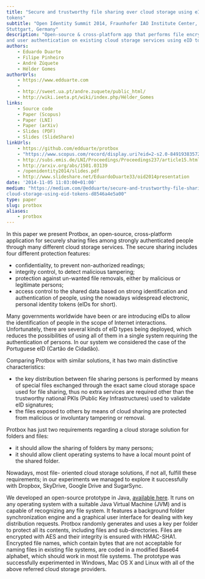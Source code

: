 ```yaml
---
title: "Secure and trustworthy file sharing over cloud storage using eID
tokens"
subtitle: "Open Identity Summit 2014, Fraunhofer IAO Institute Center,
Stuttgart, Germany"
description: "Open-source & cross-platform app that performs file encryption
and user authentication on existing cloud storage services using eID tokens."
authors:
    - Eduardo Duarte
    - Filipe Pinheiro
    - André Zúquete
    - Hélder Gomes
authorUrls:
    - https://www.edduarte.com
    - 
    - http://sweet.ua.pt/andre.zuquete/public_html/
    - http://wiki.ieeta.pt/wiki/index.php/Hélder_Gomes
links:
    - Source code
    - Paper (Scopus)
    - Paper (LNI)
    - Paper (arXiv)
    - Slides (PDF)
    - Slides (SlideShare)
linkUrls:
    - https://github.com/edduarte/protbox
    - "https://www.scopus.com/record/display.uri?eid=2-s2.0-84919383572&origin=inward&txGid=1ca0335b4c696f3c89c8f47f269f70ee"
    - http://subs.emis.de/LNI/Proceedings/Proceedings237/article15.html
    - http://arxiv.org/abs/1501.03139
    - /openidentity2014/slides.pdf
    - http://www.slideshare.net/EduardoDuarte33/oid2014presentation
date: '2014-11-05 11:03:00+01:00'
medium: "https://medium.com/@edduarte/secure-and-trustworthy-file-sharing-over-
cloud-storage-using-eid-tokens-d8546a4e5a00"
type: paper
slug: protbox
aliases:
    - protbox
---
```


In this paper we present Protbox, an open-source, cross-platform
application for securely sharing files among strongly authenticated people
through many different cloud storage services. The secure sharing includes four
different protection features:

- confidentiality, to prevent non-authorized readings;
- integrity control, to detect malicious tampering;
- protection against un-wanted file removals, either by malicious or
  legitimate persons;
- access control to the shared data based on strong identification and
  authentication of people, using the nowadays widespread electronic, personal
  identity tokens (eIDs for short).

Many governments worldwide have been or are introducing eIDs to allow the
identification of people in the scope of Internet interactions. Unfortunately,
there are several kinds of eID types being deployed, which reduces the
possibilities of using all of them in a single system requiring the
authentication of persons. In our system we considered the case of the
Portuguese eID (Cartão de Cidadão).

Comparing Protbox with similar solutions, it has two main distinctive
characteristics:

- the key distribution between file sharing persons is performed by means of
  special files exchanged through the exact same cloud storage space used for
  file sharing, thus no extra services are required other than the trustworthy
  national PKIs (Public Key Infrastructures) used to validate eID signatures;
- the files exposed to others by means of cloud sharing are protected from
  malicious or involuntary tampering or removal.

Protbox has just two requirements regarding a cloud storage solution for
folders and files:

- it should allow the sharing of folders by many persons;
- it should allow client operating systems to have a local mount point of the
  shared folder.

Nowadays, most file- oriented cloud storage solutions, if not all, fulfill
these requirements; in our experiments we managed to explore it successfully
with Dropbox, SkyDrive, Google Drive and SugarSync.

We developed an open-source prototype in Java, [available
here](https://github.com/edduarte/protbox). It runs on any operating system
with a suitable Java Virtual Machine (JVM) and is capable of recognizing any
file system. It features a background folder synchronization engine and a
graphical user interface for dealing with key distribution requests. Protbox
randomly generates and uses a key per folder to protect all its contents,
including files and sub-directories. Files are encrypted with AES and their
integrity is ensured with HMAC-SHA1. Encrypted file names, which contain bytes
that are not acceptable for naming files in existing file systems, are coded in
a modified Base64 alphabet, which should work in most file systems. The
prototype was successfully experimented in Windows, Mac OS X and Linux with all
of the above referred cloud storage providers.
